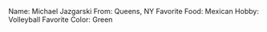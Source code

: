Name: Michael Jazgarski
From: Queens, NY
Favorite Food: Mexican
Hobby: Volleyball
Favorite Color: Green
